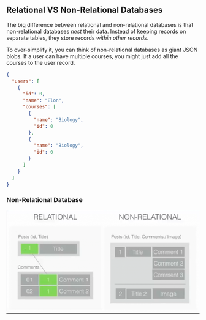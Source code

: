 ## Relational VS Non-Relational Databases

The big difference between relational and non-relational databases is that
non-relational databases <em>nest</em> their data. Instead of keeping records on
separate tables, they store records <em>within other records</em>.

To over-simplify it, you can think of non-relational databases as giant JSON
blobs. If a user can have multiple courses, you might just add all the courses
to the user record.

```json
{
  "users": [
    {
      "id": 0,
      "name": "Elon",
      "courses": [
        {
          "name": "Biology",
          "id": 0
        },
        {
          "name": "Biology",
          "id": 0
        }
      ]
    }
  ]
}
```

### Non-Relational Database

<img src="./non_relational_db_example.png" />
